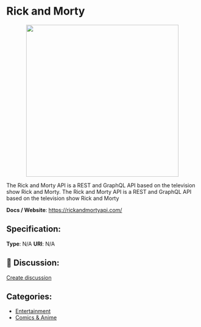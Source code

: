 # Rick and Morty
<p align="center">
    <img width="400" src="https://raw.githubusercontent.com/apis-list/apis-list/main/apis/rick-and-morty/logo_256x256.png" />
</p>

The Rick and Morty API is a REST and GraphQL API based on the television show Rick and Morty. The Rick and Morty API is a REST and GraphQL API based on the television show Rick and Morty

**Docs / Website**: https://rickandmortyapi.com/

## Specification:
**Type**:  N/A 
**URI**:  N/A 

## 💬 Discussion:
[Create discussion](https://github.com/apis-list/apis-list/discussions/new)

## Categories:
- [Entertainment](https://github.com/apis-list/apis-list#entertainment)
- [Comics & Anime](https://github.com/apis-list/apis-list#comics-and-anime)



